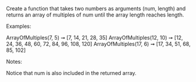 Create a function that takes two numbers as arguments (num, length) and returns an array of multiples of num until the array length reaches length.

Examples:

ArrayOfMultiples(7, 5) ➞ [7, 14, 21, 28, 35]
ArrayOfMultiples(12, 10) ➞ [12, 24, 36, 48, 60, 72, 84, 96, 108, 120]
ArrayOfMultiples(17, 6) ➞ [17, 34, 51, 68, 85, 102]

Notes:

Notice that num is also included in the returned array.